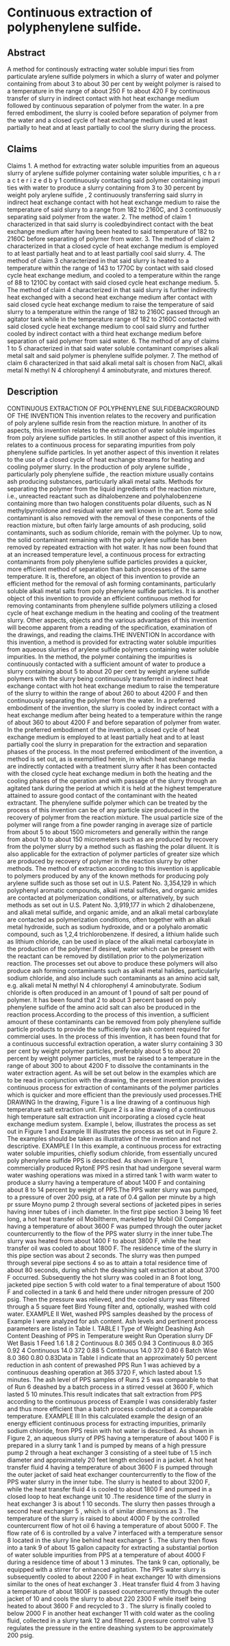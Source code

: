 # Continuous extraction of polyphenylene sulfide.

## Abstract
A method for continously extracting water soluble impuri ties from particulate arylene sulfide polymers in which a slurry of water and polymer containing from about 3 to about 30 per cent by weight polymer is raised to a temperature in the range of about 250 F to about 420 F by continuous transfer of slurry in indirect contact with hot heat exchange medium followed by continuous separation of polymer from the water. In a pre ferred embodiment, the slurry is cooled before separation of polymer from the water and a closed cycle of heat exchange medium is used at least partially to heat and at least partially to cool the slurry during the process.

## Claims
Claims 1. A method for extracting water soluble impurities from an aqueous slurry of arylene sulfide polymer containing water soluble impurities, c h a r a c t e r i z e d b y 1 continuously contacting said polymer containing impuri ties with water to produce a slurry containing from 3 to 30 percent by weight poly arylene sulfide , 2 continuously transferring said slurry in indirect heat exchange contact with hot heat exchange medium to raise the temperature of said slurry to a range from 182 to 2160C, and 3 continuously separating said polymer from the water. 2. The method of claim 1 characterized in that said slurry is cooledbyindirect contact with the beat exchange medium after having been heated to said temperature of 182 to 2160C before separating of polymer from water. 3. The method of claim 2 characterized in that a closed cycle of heat exchange medium is employed to at least partially heat and to at least partially cool said slurry. 4. The method of claim 3 characterized in that said slurry is heated to a temperature within the range of 143 to 1770C by contact with said closed cycle heat exchange medium, and cooled to a temperature within the range of 88 to 1210C by contact with said closed cycle heat exchange medium. 5. The method of claim 4 characterized in that said slurry is further indirectly heat exchanged with a second heat exchange medium after contact with said closed cycle heat exchange medium to raise the temperature of said slurry to a temperature within the range of 182 to 2160C passed through an agitator tank while in the temperature range of 182 to 2160C contacted with said closed cycle heat exchange medium to cool said slurry and further cooled by indirect contact with a third heat exchange medium before separation of said polymer from said water. 6. The method of any of claims 1 to 5 characterized in that said water soluble contaminant comprises alkali metal salt and said polymer is phenylene sulfide polymer. 7. The method of claim 6 characterized in that said alkali metal salt is chosen from NaCl, alkali metal N methyl N 4 chlorophenyl 4 aminobutyrate, and mixtures thereof.

## Description
CONTINUOUS EXTRACTION OF POLYPHENYLENE SULFIDEBACKGROUND OF THE INVENTION This invention relates to the recovery and purification of poly arylene sulfide resin from the reaction mixture. In another of its aspects, this invention relates to the extraction of water soluble impurities from poly arylene sulfide particles. In still another aspect of this invention, it relates to a continuous process for separating impurities from poly phenylene sulfide particles. In yet another aspect of this invention it relates to the use of a closed cycle of heat exchange streams for heating and cooling polymer slurry. In the production of poly arylene sulfide , particularly poly phenylene sulfide , the reaction mixture usually contains ash producing substances, particularly alkali metal salts. Methods for separating the polymer from the liquid ingredients of the reaction mixture, i.e., unreacted reactant such as dihalobenzene and polyhalobenzene containing more than two halogen constituents polar diluents, such as N methylpyrrolidone and residual water are well known in the art. Some solid contaminant is also removed with the removal of these conponents of the reaction mixture, but often fairly large amounts of ash producing, solid contaminants, such as sodium chloride, remain with the polymer. Up to now, the solid contaminant remaining with the poly arylene sulfide has been removed by repeated extraction with hot water. It has now been found that at an increased temperature level, a continuous process for extracting contaminants from poly phenylene sulfide particles provides a quicker, more efficient method of separation than batch processes of the same temperature. It is, therefore, an object of this invention to provide an efficient method for the removal of ash forming contaminants, particularly soluble alkali metal salts from poly phenylene sulfide particles. It is another object of this invention to provide an efficient continuous method for removing contaminants from phenylene sulfide polymers utilizing a closed cycle of heat exchange medium in the heating and cooling of the treatment slurry. Other aspects, objects and the various advantages of this invention will become apparent from a reading of the specification, examination of the drawings, and reading the claims.THE INVENTION In accordance with this invention, a method is provided for extracting water soluble impurities from aqueous slurries of arylene sulfide polymers containing water soluble impurities. In the method, the polymer containing the impurities is continuously contacted with a sufficient amount of water to produce a slurry containing about 5 to about 20 per cent by weight arylene sulfide polymers with the slurry being continuously transferred in indirect heat exchange contact with hot heat exchange medium to raise the temperature of the slurry to within the range of about 260 to about 4200 F and then continuously separating the polymer from the water. In a preferred embodiment of the invention, the slurry is cooled by indirect contact with a heat exchange medium after being heated to a temperature within the range of about 360 to about 4200 F and before separation of polymer from water. In the preferred embodiment of the invention, a closed cycle of heat exchange medium is employed to at least partially heat and to at least partially cool the slurry in preparation for the extraction and separation phases of the process. In the most preferred embodiment of the invention, a method is set out, as is exemplified herein, in which heat exchange media are indirectly contacted with a treatment slurry after it has been contacted with the closed cycle heat exchange medium in both the heating and the cooling phases of the operation and with passage of the slurry through an agitated tank during the period at which it is held at the highest temperature attained to assure good contact of the contaminant with the heated extractant. The phenylene sulfide polymer which can be treated by the process of this invention can be of any particle size produced in the recovery of polymer from the reaction mixture. The usual particle size of the polymer will range from a fine powder ranging in average size of particle from about 5 to about 1500 micrometers and generally within the range from about 10 to about 150 micrometers such as are produced by recovery from the polymer slurry by a method such as flashing the polar diluent. It is also applicable for the extraction of polymer particles of greater size which are produced by recovery of polymer in the reaction slurry by other methods. The method of extraction according to this invention is applicable to polymers produced by any of the known methods for producing poly arylene sulfide such as those set out in U.S. Patent No. 3,354,129 in which polyphenyl aromatic compounds, alkali metal sulfides, and organic amides are contacted at polymerization conditions, or alternatively, by such methods as set out in U.S. Patent No. 3,919,177 in which 2 dihalobenzene, and alkali metal sulfide, and organic amide, and an alkali metal carboxylate are contacted as polymerization conditions, often together with an alkali metal hydroxide, such as sodium hydroxide, and or a polyhalo aromatic compound, such as 1,2,4 trichlorobenzene. If desired, a lithium halide such as lithium chloride, can be used in place of the alkali metal carboxylate in the production of the polymer.If desired, water which can be present with the reactant can be removed by distillation prior to the polymerization reaction. The processes set out above to produce these polymers will also produce ash forming contaminants such as alkali metal halides, particularly sodium chloride, and also include such contaminants as an amino acid salt, e.g. alkali metal N methyl N 4 chlorophenyl 4 aminobutyrate. Sodium chloride is often produced in an amount of 1 pound of salt per pound of polymer. It has been found that 2 to about 3 percent based on poly phenylene sulfide of the amino acid salt can also be produced in the reaction process.According to the process of this invention, a sufficient amount of these contaminants can be removed from poly phenylene sulfide particle products to provide the sufficiently low ash content required for commercial uses. In the process of this invention, it has been found that for a continuous successful extraction operation, a water slurry containing 3 30 per cent by weight polymer particles, preferably about 5 to about 20 percent by weight polymer particles, must be raised to a temperature in the range of about 300 to about 4200 F to dissolve the contaminants in the water extraction agent. As will be set out below in the examples which are to be read in conjunction with the drawing, the present invention provides a continuous process for extraction of contaminants of the polymer particles which is quicker and more efficient than the previously used processes.THE DRAWING In the drawing, Figure 1 is a line drawing of a continuous high temperature salt extraction unit. Figure 2 is a line drawing of a continuous high temperature salt extraction unit incorporating a closed cycle heat exchange medium system. Example I, below, illustrates the process as set out in Figure 1 and Example III illustrates the process as set out in Figure 2. The examples should be taken as illustrative of the invention and not descriptive. EXAMPLE I In this example, a continuous process for extracting water soluble impurities, chiefly sodium chloride, from essentially uncured poly phenylene sulfide PPS is described. As shown in Figure 1, commercially produced RytonE PPS resin that had undergone several warm water washing operations was mixed in a stirred tank 1 with warm water to produce a slurry having a temperature of about 1400 F and containing about 8 to 14 percent by weight of PPS.The PPS water slurry was pumped, to a pressure of over 200 psig, at a rate of 0.4 gallon per minute by a high pr ssure Moyno pump 2 through several sections of jacketed pipes in series having inner tubes of i inch diameter. In the first pipe section 3 being 16 feet long, a hot heat transfer oil Mobiltherm, marketed by Mobil Oil Company having a temperature of about 3600 F was pumped through the outer jacket countercurrently to the flow of the PPS water slurry in the inner tube.The slurry was heated from about 1400 F to about 3800 F, while the heat transfer oil was cooled to about 1800 F. The residence time of the slurry in this pipe section was about 2 seconds. The slurry was then pumped through several pipe sections 4 so as to attain a total residence time of about 80 seconds, during which the deashing salt extraction at about 3700 F occurred. Subsequently the hot slurry was cooled in an 8 foot long, jacketed pipe section 5 with cold water to a final temperature of about 1500 F and collected in a tank 6 and held there under nitrogen pressure of 200 psig. Then the pressure was relieved, and the cooled slurry was filtered through a 5 square feet Bird Young filter and, optionally, washed with cold water. EXAMPLE II Wet, washed PPS samples deashed by the process of Example I were analyzed for ash content. Ash levels and pertinent process parameters are listed in Table I. TABLE I Type of Weight Deashing Ash Content Deashing of PPS in Temperature weight Run Operation slurry DF Wet Basis 1 Feed 1.6 1.8 2 Continuous 8.0 365 0.94 3 Continuous 8.0 365 0.92 4 Continuous 14.0 372 0.88 5 Continuous 14.0 372 0.80 6 Batch Wise 8.0 360 0.80 0.83Data in Table I indicate that an approximately 50 percent reduction in ash content of prewashed PPS Run 1 was achieved by a continuous deashing operation at 365 3720 F, which lasted about 1.5 minutes. The ash level of PPS samples of Runs 2 5 was comparable to that of Run 6 deashed by a batch process in a stirred vessel at 3600 F, which lasted 5 10 minutes.This result indicates that salt extraction from PPS according to the continuous process of Example I was considerably faster and thus more efficient than a batch process conducted at a comparable temperature. EXAMPLE III In this calculated example the design of an energy efficient continuous process for extracting impurities, primarily sodium chloride, from PPS resin with hot water is described. As shown in Figure 2, an aqueous slurry of PPS having a temperature of about 1400 F is prepared in a slurry tank 1 and is pumped by means of a high pressure pump 2 through a heat exchanger 3 consisting of a steel tube of 1.5 inch diameter and approximately 20 feet length enclosed in a jacket. A hot heat transfer fluid 4 having a temperature of about 3600 F is pumped through the outer jacket of said heat exchanger countercurrently to the flow of the PPS water slurry in the inner tube. The slurry is heated to about 3200 F, while the heat transfer fluid 4 is cooled to about 1800 F and pumped in a closed loop to heat exchange unit 10 .The residence time of the slurry in heat exchanger 3 is about 1 10 seconds. The slurry then passes through a second heat exchanger 5 , which is of similar dimensions as 3 . The temperature of the slurry is raised to about 4000 F by the controlled countercurrent flow of hot oil 6 having a temperature of about 5000 F. The flow rate of 6 is controlled by a valve 7 interfaced with a temperature sensor 8 located in the slurry line behind heat exchanger 5 . The slurry then flows into a tank 9 of about 15 gallon capacity for extracting a substantial portion of water soluble impurities from PPS at a temperature of about 4000 F during a residence time of about 1 3 minutes. The tank 9 can, optionally, be equipped with a stirrer for enhanced agitation. The PPS water slurry is subsequently cooled to about 2200 F in heat exchanger 10 with dimensions similar to the ones of heat exchanger 3 . Heat transfer fluid 4 from 3 having a temperature of about 1800F is passed countercurrently through the outer jacket of 10 and cools the slurry to about 220 2300 F while itself being heated to about 3600 F and recycled to 3 . The slurry is finally cooled to below 2000 F in another heat exchanger 11 with cold water as the cooling fluid, collected in a slurry tank 12 and filtered. A pressure control valve 13 regulates the pressure in the entire deashing system to be approximately 200 psig.
